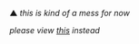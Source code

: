 ▲ _this is kind of a mess for now_

_please view [this](https://github.com/nimoy/nimoy/wiki/draft) instead_ 
